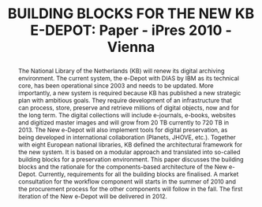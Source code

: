 ---
abstract: 'The National Library of the Netherlands (KB) will renew its digital archiving
  environment. The current system, the e-Depot with DIAS by IBM as its technical core,
  has been operational since 2003 and needs to be updated. More importantly, a new
  system is required because KB has published a new strategic plan with ambitious
  goals. They require development of an infrastructure that can process, store, preserve
  and retrieve millions of digital objects, now and for the long term. The digital
  collections will include e-journals, e-books, websites and digitized master images
  and will grow from 20 TB currently to 720 TB in 2013. The New e-Depot will also
  implement tools for digital preservation, as being developed in international collaboration
  (Planets, JHOVE, etc.).

  Together with eight European national libraries, KB defined the architectural framework
  for the new system. It is based on a modular approach and translated into so-called
  building blocks for a preservation environment. This paper discusses the building
  blocks and the rationale for the components-based architecture of the New e-Depot.
  Currently, requirements for all the building blocks are finalised. A market consultation
  for the workflow component will starts in the summer of 2010 and the procurement
  process for the other components will follow in the fall. The first iteration of
  the New e-Depot will be delivered in 2012.'
creators:
- Rog, Judith
- Marijnen, Peter
- van Wijngaarden, Hilde
date: null
document_url: https://services.phaidra.univie.ac.at/api/object/o:185513/download
grand_parent: iPRES
institutions: []
keywords: []
landing_page_url: https://phaidra.univie.ac.at/o:185513
language: eng
layout: publication
license: CC BY-SA 2.0 AT
notes_url: null
parent: iPRES 2010
presentation_url: null
size: 168468
source_name: iPRES
title: 'BUILDING BLOCKS FOR THE NEW KB E-DEPOT: Paper - iPres 2010 - Vienna'
type: paper
year: 2010
---